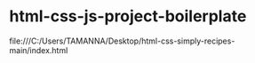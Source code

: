 # html-css-js-project-boilerplate
file:///C:/Users/TAMANNA/Desktop/html-css-simply-recipes-main/index.html
